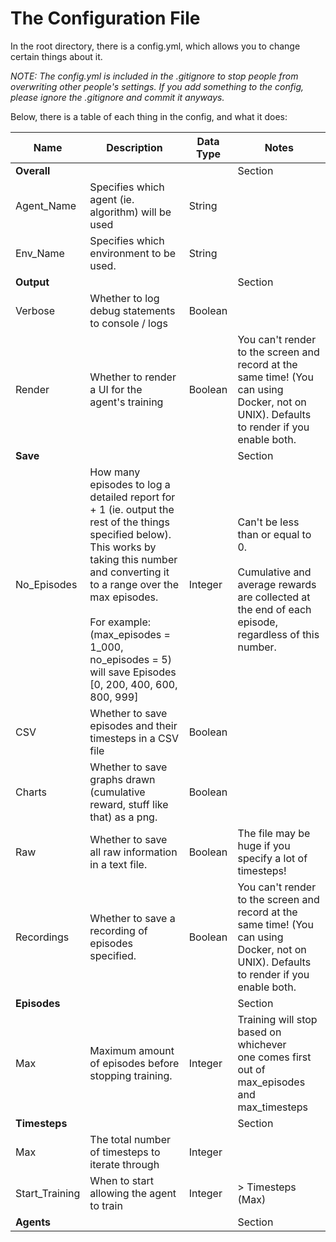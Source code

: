 # The Configuration File
In the root directory, there is a config.yml, which allows you to change certain things about it.

_NOTE: The config.yml is included in the .gitignore to stop people from overwriting other people's settings. If you
add something to the config, please ignore the .gitignore and commit it anyways._

Below, there is a table of each thing in the config, and what it does:

| Name           | Description                                                                                                                                                                                                                                                                                                   | Data Type | Notes                                                                                                                                            |
|----------------|---------------------------------------------------------------------------------------------------------------------------------------------------------------------------------------------------------------------------------------------------------------------------------------------------------------|-----------|--------------------------------------------------------------------------------------------------------------------------------------------------|
| **Overall**    |                                                                                                                                                                                                                                                                                                               |           | Section                                                                                                                                          |
| Agent_Name     | Specifies which agent (ie. algorithm) will be used                                                                                                                                                                                                                                                            | String    |                                                                                                                                                  |
| Env_Name       | Specifies which environment to be used.                                                                                                                                                                                                                                                                       | String    |                                                                                                                                                  |
| **Output**     |                                                                                                                                                                                                                                                                                                               |           | Section                                                                                                                                          |
| Verbose        | Whether to log debug statements to console / logs                                                                                                                                                                                                                                                             | Boolean   |                                                                                                                                                  |
| Render         | Whether to render a UI for the agent's training                                                                                                                                                                                                                                                               | Boolean   | You can't render to the screen and record at the same time! (You can using Docker, not on UNIX). Defaults to render if you enable both.          |
| **Save**       |                                                                                                                                                                                                                                                                                                               |           | Section                                                                                                                                          |
| No_Episodes    | How many episodes to log a detailed report for + 1 (ie. output the rest of the things specified below). This works by taking this number and converting it to a range over the max episodes. <br/> <br/> For example: (max_episodes = 1_000, no_episodes = 5) will save Episodes [0, 200, 400, 600, 800, 999] | Integer   | Can't be less than or equal to 0. <br/> <br/>Cumulative and average rewards are collected at the end of each episode, regardless of this number. |
| CSV            | Whether to save episodes and their timesteps in a CSV file                                                                                                                                                                                                                                                    | Boolean   |                                                                                                                                                  |
| Charts         | Whether to save graphs drawn (cumulative reward, stuff like that) as a png.                                                                                                                                                                                                                                   | Boolean   |                                                                                                                                                  |
| Raw            | Whether to save all raw information in a text file.                                                                                                                                                                                                                                                           | Boolean   | The file may be huge if you specify a lot of timesteps!                                                                                          |
| Recordings     | Whether to save a recording of episodes specified.                                                                                                                                                                                                                                                            | Boolean   | You can't render to the screen and record at the same time! (You can using Docker, not on UNIX). Defaults to render if you enable both.          |
| **Episodes**   |                                                                                                                                                                                                                                                                                                               |           | Section                                                                                                                                          |
| Max            | Maximum amount of episodes before stopping training.                                                                                                                                                                                                                                                          | Integer   | Training will stop based on whichever <br/> one comes first out of max_episodes <br/> and max_timesteps                                          |
| **Timesteps**  |                                                                                                                                                                                                                                                                                                               |           | Section                                                                                                                                          |
| Max            | The total number of timesteps to iterate through                                                                                                                                                                                                                                                              | Integer   |                                                                                                                                                  |
| Start_Training | When to start allowing the agent to train                                                                                                                                                                                                                                                                     | Integer   | \> Timesteps (Max)                                                                                                                               |
| **Agents**     |                                                                                                                                                                                                                                                                                                               |           | Section                                                                                                                                          |